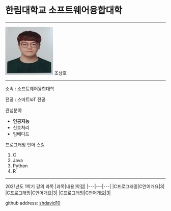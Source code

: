 # 한림대학교 소프트웨어융합대학
---
<img src=증명사진.png height=150 width=150>
조상호

---

소속 : 소프트웨어융합대학

전공 : 스마트IoT 전공

관심분야   
* **인공지능**
* 신호처리
* 임베디드

프로그래밍 언어 스킬   
1. C
2. Java
3. Python
4. R


---------------------------

2021년도 1학기 강의 과목
|과목|내용|학점|
|---|---|---|
|C프로그래밍|C언어개요|3|
|C프로그래밍|C언어개요|3|
|C프로그래밍|C언어개요|3|


github address: [shdavid10][github]

[github]:http://github.com/shdavid10
